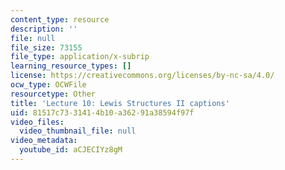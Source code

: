```yaml
---
content_type: resource
description: ''
file: null
file_size: 73155
file_type: application/x-subrip
learning_resource_types: []
license: https://creativecommons.org/licenses/by-nc-sa/4.0/
ocw_type: OCWFile
resourcetype: Other
title: 'Lecture 10: Lewis Structures II captions'
uid: 81517c73-3141-4b10-a362-91a38594f97f
video_files:
  video_thumbnail_file: null
video_metadata:
  youtube_id: aCJECIYz8gM
---
```

